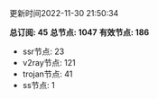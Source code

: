 更新时间2022-11-30 21:50:34

**总订阅: 45**
**总节点: 1047**
**有效节点: 186**
- ssr节点: 23
- v2ray节点: 121
- trojan节点: 41
- ss节点: 1
